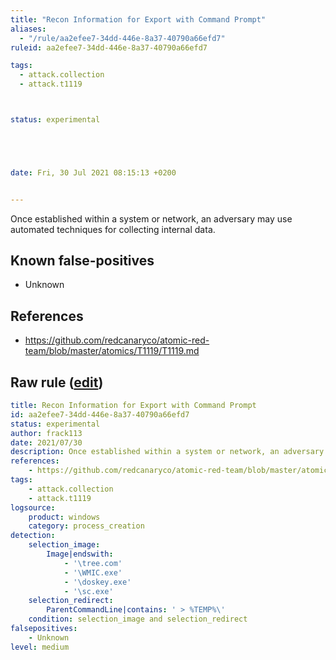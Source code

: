 ```yaml
---
title: "Recon Information for Export with Command Prompt"
aliases:
  - "/rule/aa2efee7-34dd-446e-8a37-40790a66efd7"
ruleid: aa2efee7-34dd-446e-8a37-40790a66efd7

tags:
  - attack.collection
  - attack.t1119



status: experimental





date: Fri, 30 Jul 2021 08:15:13 +0200


---
```


Once established within a system or network, an adversary may use automated techniques for collecting internal data.

<!--more-->


## Known false-positives

* Unknown



## References

* https://github.com/redcanaryco/atomic-red-team/blob/master/atomics/T1119/T1119.md


## Raw rule ([edit](https://github.com/SigmaHQ/sigma/edit/master/rules/windows/process_creation/proc_creation_win_susp_recon.yml))
```yaml
title: Recon Information for Export with Command Prompt
id: aa2efee7-34dd-446e-8a37-40790a66efd7
status: experimental
author: frack113
date: 2021/07/30
description: Once established within a system or network, an adversary may use automated techniques for collecting internal data.
references:
    - https://github.com/redcanaryco/atomic-red-team/blob/master/atomics/T1119/T1119.md
tags:
    - attack.collection
    - attack.t1119
logsource:
    product: windows
    category: process_creation
detection:
    selection_image:
        Image|endswith:
            - '\tree.com'
            - '\WMIC.exe'
            - '\doskey.exe'
            - '\sc.exe'
    selection_redirect:
        ParentCommandLine|contains: ' > %TEMP%\'
    condition: selection_image and selection_redirect
falsepositives:
    - Unknown
level: medium

```

